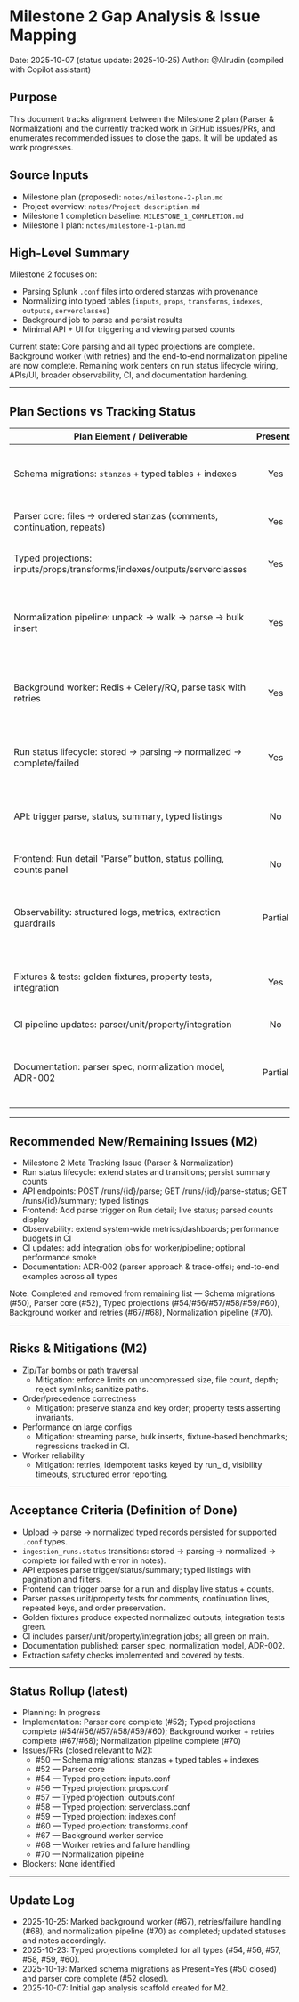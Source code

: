 # Milestone 2 Gap Analysis & Issue Mapping

Date: 2025-10-07 (status update: 2025-10-25)
Author: @Alrudin (compiled with Copilot assistant)

## Purpose

This document tracks alignment between the Milestone 2 plan (Parser & Normalization) and the currently tracked work in GitHub issues/PRs, and enumerates recommended issues to close the gaps. It will be updated as work progresses.

## Source Inputs

- Milestone plan (proposed): `notes/milestone-2-plan.md`
- Project overview: `notes/Project description.md`
- Milestone 1 completion baseline: `MILESTONE_1_COMPLETION.md`
- Milestone 1 plan: `notes/milestone-1-plan.md`

## High-Level Summary

Milestone 2 focuses on:

- Parsing Splunk `.conf` files into ordered stanzas with provenance
- Normalizing into typed tables (`inputs`, `props`, `transforms`, `indexes`, `outputs`, `serverclasses`)
- Background job to parse and persist results
- Minimal API + UI for triggering and viewing parsed counts

Current state: Core parsing and all typed projections are complete. Background worker (with retries) and the end-to-end normalization pipeline are now complete. Remaining work centers on run status lifecycle wiring, APIs/UI, broader observability, CI, and documentation hardening.

---

## Plan Sections vs Tracking Status

| Plan Element / Deliverable                                                    | Present? | Covered By                                                         | Gap / Notes                                                                                 |
|-------------------------------------------------------------------------------|:--------:|--------------------------------------------------------------------|---------------------------------------------------------------------------------------------|
| Schema migrations: `stanzas` + typed tables + indexes                         |   Yes    | #50 (closed, completed)                                            | Delivered via Alembic migrations (002/003). Docs updated; unblocks downstream               |
| Parser core: files → ordered stanzas (comments, continuation, repeats)        |   Yes    | #52 (closed)                                                       | Tokenizer/assembler + comprehensive unit tests delivered                                    |
| Typed projections: inputs/props/transforms/indexes/outputs/serverclasses      |   Yes    | #54, #56, #57, #58, #59, #60 (all closed)                          | Completed for all six types with tests and docs updates                                      |
| Normalization pipeline: unpack → walk → parse → bulk insert                   |   Yes    | #70 (closed)                                                       | End-to-end orchestration complete; bulk insert with provenance and counts                    |
| Background worker: Redis + Celery/RQ, parse task with retries                 |   Yes    | #67 (worker service closed), #68 (retries/failure handling closed) | Worker service, retries/backoff, visibility/health, logs/metrics implemented                |
| Run status lifecycle: stored → parsing → normalized → complete/failed         |   Yes    | #[current] (implemented)                                           | Status enum extended with NORMALIZED; API endpoints added; docs updated                      |
| API: trigger parse, status, summary, typed listings                           |   No     | –                                                                  | Endpoints: POST /runs/{id}/parse, GET /parse-status, GET /summary, typed listings            |
| Frontend: Run detail “Parse” button, status polling, counts panel             |   No     | –                                                                  | Minimal UI to monitor and inspect parsed artifacts                                           |
| Observability: structured logs, metrics, extraction guardrails                |  Partial | #67, #68, #70 (closed)                                             | Worker metrics/logs and pipeline guardrails done; extend system-wide metrics and dashboards  |
| Fixtures & tests: golden fixtures, property tests, integration                |   Yes    | #52, #54, #56, #57, #58, #59, #60, #70 (closed)                    | Parser + typed projection + pipeline integration tests in place                              |
| CI pipeline updates: parser/unit/property/integration                         |   No     | –                                                                  | Add jobs; optional performance smoke                                                         |
| Documentation: parser spec, normalization model, ADR-002                      |  Partial | #52, typed projection issues, #70 (closed)                         | Parser spec and normalization model updated; ADR-002 and end-to-end examples outstanding     |

---

## Recommended New/Remaining Issues (M2)

- Milestone 2 Meta Tracking Issue (Parser & Normalization)
- Run status lifecycle: extend states and transitions; persist summary counts
- API endpoints: POST /runs/{id}/parse; GET /runs/{id}/parse-status; GET /runs/{id}/summary; typed listings
- Frontend: Add parse trigger on Run detail; live status; parsed counts display
- Observability: extend system-wide metrics/dashboards; performance budgets in CI
- CI updates: add integration jobs for worker/pipeline; optional performance smoke
- Documentation: ADR-002 (parser approach & trade-offs); end-to-end examples across all types

Note: Completed and removed from remaining list — Schema migrations (#50), Parser core (#52), Typed projections (#54/#56/#57/#58/#59/#60), Background worker and retries (#67/#68), Normalization pipeline (#70).

---

## Risks & Mitigations (M2)

- Zip/Tar bombs or path traversal
  - Mitigation: enforce limits on uncompressed size, file count, depth; reject symlinks; sanitize paths.
- Order/precedence correctness
  - Mitigation: preserve stanza and key order; property tests asserting invariants.
- Performance on large configs
  - Mitigation: streaming parse, bulk inserts, fixture-based benchmarks; regressions tracked in CI.
- Worker reliability
  - Mitigation: retries, idempotent tasks keyed by run_id, visibility timeouts, structured error reporting.

---

## Acceptance Criteria (Definition of Done)

- Upload → parse → normalized typed records persisted for supported `.conf` types.
- `ingestion_runs.status` transitions: stored → parsing → normalized → complete (or failed with error in notes).
- API exposes parse trigger/status/summary; typed listings with pagination and filters.
- Frontend can trigger parse for a run and display live status + counts.
- Parser passes unit/property tests for comments, continuation lines, repeated keys, and order preservation.
- Golden fixtures produce expected normalized outputs; integration tests green.
- CI includes parser/unit/property/integration jobs; all green on main.
- Documentation published: parser spec, normalization model, ADR-002.
- Extraction safety checks implemented and covered by tests.

---

## Status Rollup (latest)

- Planning: In progress
- Implementation: Parser core complete (#52); Typed projections complete (#54/#56/#57/#58/#59/#60); Background worker + retries complete (#67/#68); Normalization pipeline complete (#70)
- Issues/PRs (closed relevant to M2):
  - #50 — Schema migrations: stanzas + typed tables + indexes
  - #52 — Parser core
  - #54 — Typed projection: inputs.conf
  - #56 — Typed projection: props.conf
  - #57 — Typed projection: outputs.conf
  - #58 — Typed projection: serverclass.conf
  - #59 — Typed projection: indexes.conf
  - #60 — Typed projection: transforms.conf
  - #67 — Background worker service
  - #68 — Worker retries and failure handling
  - #70 — Normalization pipeline
- Blockers: None identified

---

## Update Log

- 2025-10-25: Marked background worker (#67), retries/failure handling (#68), and normalization pipeline (#70) as completed; updated statuses and notes accordingly.
- 2025-10-23: Typed projections completed for all types (#54, #56, #57, #58, #59, #60).
- 2025-10-19: Marked schema migrations as Present=Yes (#50 closed) and parser core complete (#52 closed).
- 2025-10-07: Initial gap analysis scaffold created for M2.
